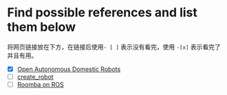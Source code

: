 # Find possible references and list them below

将网页链接放在下方，在链接后使用`- [ ]` 表示没有看完，使用 `-[x]` 表示看完了并且有用。

- [x] [Open Autonomous Domestic Robots](https://hackaday.io/project/9072-open-autonomous-domestic-robots) 
- [ ] [create_robot](https://github.com/AutonomyLab/create_robot)
- [ ] [Roomba on ROS](http://wiki.ros.org/Robots/Roomba)